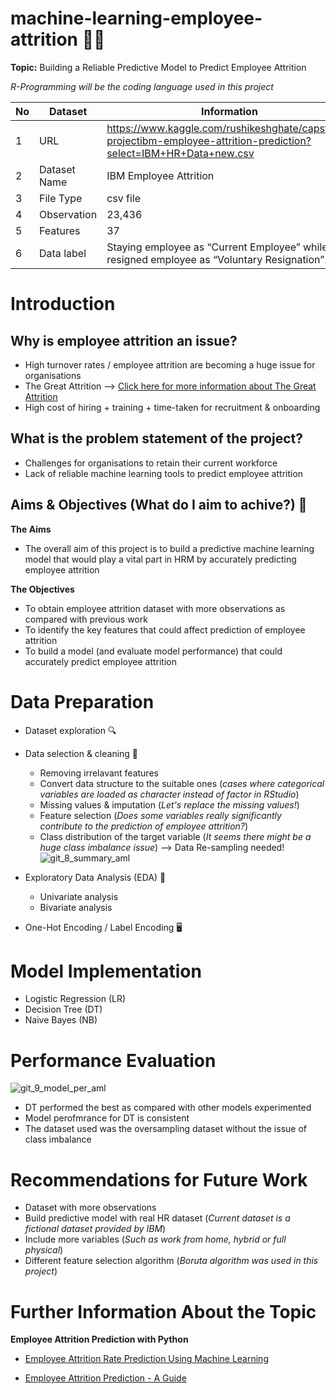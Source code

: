 # machine-learning-employee-attrition 🧑‍💼

**Topic:**
Building a Reliable Predictive Model to Predict Employee Attrition

*R-Programming will be the coding language used in this project*

No | Dataset | Information
--- | --- | --- 
1 | URL | https://www.kaggle.com/rushikeshghate/capstone-projectibm-employee-attrition-prediction?select=IBM+HR+Data+new.csv
2 | Dataset Name | IBM Employee Attrition
3 | File Type | csv file
4 | Observation | 23,436
5 | Features | 37
6 | Data label |Staying employee as “Current Employee” while resigned employee as “Voluntary Resignation”.

# Introduction
## Why is employee attrition an issue?
- High turnover rates / employee attrition are becoming a huge issue for organisations
- The Great Attrition --> [Click here for more information about The Great Attrition](https://www.mckinsey.com/capabilities/people-and-organizational-performance/our-insights/the-great-attrition-is-making-hiring-harder-are-you-searching-the-right-talent-pools)
- High cost of hiring + training + time-taken for recruitment & onboarding

## What is the problem statement of the project?
- Challenges for organisations to retain their current workforce
- Lack of reliable machine learning tools to predict employee attrition

## Aims & Objectives (What do I aim to achive?) 🌟
**The Aims**
- The overall aim of this project is to build a predictive machine learning model that would play a vital part in HRM by accurately predicting employee attrition

**The Objectives**
- To obtain employee attrition dataset with more observations as compared with previous work
- To identify the key features that could affect prediction of employee attrition
- To build a model (and evaluate model performance) that could accurately predict employee attrition

# Data Preparation
- Dataset exploration 🔍
- Data selection & cleaning 🧹
  - Removing irrelavant features
  - Convert data structure to the suitable ones (*cases where categorical variables are loaded as character instead of factor in RStudio*)
  - Missing values & imputation (*Let's replace the missing values!*)
  - Feature selection (*Does some variables really significantly contribute to the prediction of employee attrition?*)
  - Class distribution of the target variable (*It seems there might be a huge class imbalance issue*) --> Data Re-sampling needed!
![git_8_summary_aml](https://user-images.githubusercontent.com/116934441/218005111-feaf57c7-2695-4eff-bd4b-37d2800127c1.png)

- Exploratory Data Analysis (EDA) 🧮
  - Univariate analysis
  - Bivariate analysis
- One-Hot Encoding / Label Encoding 🖥️

# Model Implementation
- Logistic Regression (LR)
- Decision Tree (DT)
- Naive Bayes (NB)

# Performance Evaluation
![git_9_model_per_aml](https://user-images.githubusercontent.com/116934441/218007346-110bec9d-3647-46ea-aa86-014603ce3f0d.png)
- DT performed the best as compared with other models experimented
- Model perofmrance for DT is consistent
- The dataset used was the oversampling dataset without the issue of class imbalance

# Recommendations for Future Work
- Dataset with more observations 
- Build predictive model with real HR dataset (*Current dataset is a fictional dataset provided by IBM*)
- Include more variables (*Such as work from home, hybrid or full physical*) 
- Different feature selection algorithm (*Boruta algorithm was used in this project*)

# Further Information About the Topic 
**Employee Attrition Prediction with Python**

- [Employee Attrition Rate Prediction Using Machine Learning](https://www.enjoyalgorithms.com/blog/attrition-rate-prediction-using-ml)

- [Employee Attrition Prediction - A Guide](https://www.analyticsvidhya.com/blog/2021/11/employee-attrition-prediction-a-comprehensive-guide/)






